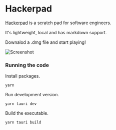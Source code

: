 # Hackerpad

[Hackerpad](https://hackerpad.info) is a scratch pad for software engineers.

It's lightweight, local and has markdown support.

Downalod a .dmg file and start playing!

![Screenshot](demoss.png)

### Running the code

Install packages.

```
yarn
```

Run development version.

```
yarn tauri dev
```

Build the executable.

```
yarn tauri build
```
